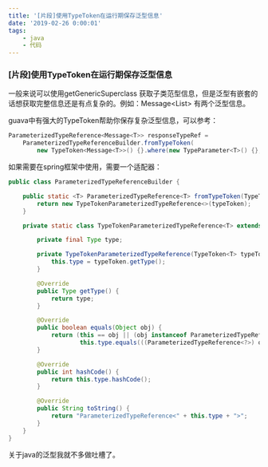 ```yaml
---
title: '[片段]使用TypeToken在运行期保存泛型信息'
date: '2019-02-26 0:00:01'
tags:
    - java
    - 代码
---
```


### [片段]使用TypeToken在运行期保存泛型信息



一般来说可以使用getGenericSuperclass 获取子类范型信息，但是泛型有嵌套的话想获取完整信息还是有点复杂的。例如：Message<List<T>> 有两个泛型信息。

guava中有强大的TypeToken帮助你保存复杂泛型信息，可以参考：

```java
ParameterizedTypeReference<Message<T>> responseTypeRef = 
	ParameterizedTypeReferenceBuilder.fromTypeToken(
        new TypeToken<Message<T>>() {}.where(new TypeParameter<T>() {}, new TypeToken<List<OrgSugVOV1>>() {}));
```

如果需要在spring框架中使用，需要一个适配器：

```java
public class ParameterizedTypeReferenceBuilder {

    public static <T> ParameterizedTypeReference<T> fromTypeToken(TypeToken<T> typeToken) {
        return new TypeTokenParameterizedTypeReference<>(typeToken);
    }

    private static class TypeTokenParameterizedTypeReference<T> extends ParameterizedTypeReference<T> {

        private final Type type;

        private TypeTokenParameterizedTypeReference(TypeToken<T> typeToken) {
            this.type = typeToken.getType();
        }

        @Override
        public Type getType() {
            return type;
        }

        @Override
        public boolean equals(Object obj) {
            return (this == obj || (obj instanceof ParameterizedTypeReference &&
                    this.type.equals(((ParameterizedTypeReference<?>) obj).getType())));
        }

        @Override
        public int hashCode() {
            return this.type.hashCode();
        }

        @Override
        public String toString() {
            return "ParameterizedTypeReference<" + this.type + ">";
        }
    }
}
```

关于java的泛型我就不多做吐槽了。